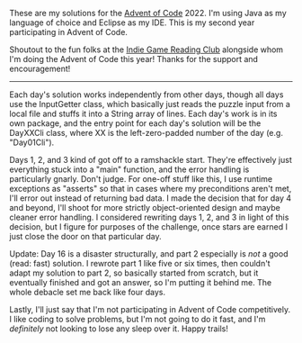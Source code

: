 These are my solutions for the [Advent of Code](https://adventofcode.com/) 2022. I'm using Java as my language of choice and Eclipse as my IDE. This is my second year participating in Advent of Code.

Shoutout to the fun folks at the [Indie Game Reading Club](https://www.indiegamereadingclub.com/) alongside whom I'm doing the Advent of Code this year! Thanks for the support and encouragement!

---

Each day's solution works independently from other days, though all days use the InputGetter class, which basically just reads the puzzle input from a local file and stuffs it into a String array of lines. Each day's work is in its own package, and the entry point for each day's solution will be the DayXXCli class, where XX is the left-zero-padded number of the day (e.g. "Day01Cli").

Days 1, 2, and 3 kind of got off to a ramshackle start. They're effectively just everything stuck into a "main" function, and the error handling is particularly gnarly. Don't judge. For one-off stuff like this, I use runtime exceptions as "asserts" so that in cases where my preconditions aren't met, I'll error out instead of returning bad data. I made the decision that for day 4 and beyond, I'll shoot for more strictly object-oriented design and maybe cleaner error handling. I considered rewriting days 1, 2, and 3 in light of this decision, but I figure for purposes of the challenge, once stars are earned I just close the door on that particular day.

Update: Day 16 is a disaster structurally, and part 2 especially is *not* a good (read: fast) solution. I rewrote part 1 like five or six times, then couldn't adapt my solution to part 2, so basically started from scratch, but it eventually finished and got an answer, so I'm putting it behind me. The whole debacle set me back like four days.

Lastly, I'll just say that I'm not participating in Advent of Code competitively. I like coding to solve problems, but I'm not going to do it fast, and I'm *definitely* not looking to lose any sleep over it. Happy trails!
